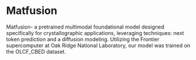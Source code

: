 # Matfusion
 Matfusion- a pretrained multimodal foundational model designed specifically for crystallographic applications, leveraging techniques: next token prediction and a diffusion modeling. Utilizing the Frontier supercomputer at Oak Ridge National Laboratory, our model was trained on the OLCF_CBED dataset.
